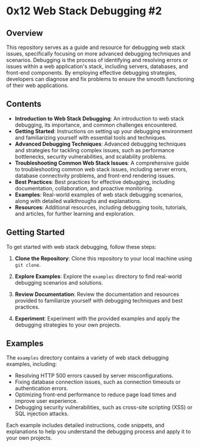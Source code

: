 # 0x12 Web Stack Debugging #2

## Overview

This repository serves as a guide and resource for debugging web stack issues, specifically focusing on more advanced debugging techniques and scenarios. Debugging is the process of identifying and resolving errors or issues within a web application's stack, including servers, databases, and front-end components. By employing effective debugging strategies, developers can diagnose and fix problems to ensure the smooth functioning of their web applications.

## Contents

- **Introduction to Web Stack Debugging**: An introduction to web stack debugging, its importance, and common challenges encountered.
- **Getting Started**: Instructions on setting up your debugging environment and familiarizing yourself with essential tools and techniques.
- **Advanced Debugging Techniques**: Advanced debugging techniques and strategies for tackling complex issues, such as performance bottlenecks, security vulnerabilities, and scalability problems.
- **Troubleshooting Common Web Stack Issues**: A comprehensive guide to troubleshooting common web stack issues, including server errors, database connectivity problems, and front-end rendering issues.
- **Best Practices**: Best practices for effective debugging, including documentation, collaboration, and proactive monitoring.
- **Examples**: Real-world examples of web stack debugging scenarios, along with detailed walkthroughs and explanations.
- **Resources**: Additional resources, including debugging tools, tutorials, and articles, for further learning and exploration.

## Getting Started

To get started with web stack debugging, follow these steps:

1. **Clone the Repository**: Clone this repository to your local machine using `git clone`.

2. **Explore Examples**: Explore the `examples` directory to find real-world debugging scenarios and solutions.

3. **Review Documentation**: Review the documentation and resources provided to familiarize yourself with debugging techniques and best practices.

4. **Experiment**: Experiment with the provided examples and apply the debugging strategies to your own projects.

## Examples

The `examples` directory contains a variety of web stack debugging examples, including:

- Resolving HTTP 500 errors caused by server misconfigurations.
- Fixing database connection issues, such as connection timeouts or authentication errors.
- Optimizing front-end performance to reduce page load times and improve user experience.
- Debugging security vulnerabilities, such as cross-site scripting (XSS) or SQL injection attacks.

Each example includes detailed instructions, code snippets, and explanations to help you understand the debugging process and apply it to your own projects.
